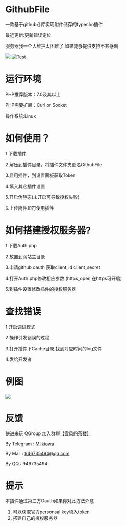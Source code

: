 # GithubFile
一款基于github仓库实现附件储存的typecho插件

最近更新:更新错误定位

服务器我一个人维护太困难了 如果能够提供支持不甚感谢

[![](https://img.shields.io/github/license/MliKiowa/GithubFile)](https://github.com/MliKiowa/GithubFile/blob/master/LICENSE)
[![Test](https://github.com/MliKiowa/GithubFile/actions/workflows/php.yml/badge.svg)](https://github.com/MliKiowa/GithubFile/actions/workflows/php.yml)
# 运行环境
PHP推荐版本：7.0及其以上

PHP需要扩展：Curl or Socket

操作系统:Linux

# 如何使用？

1.下载插件

2.解压到插件目录，将插件文件夹更名GithubFile

3.启用插件，到设置面板获取Token

4.填入其它插件设置

5.开启伪静态(未开启可导致授权失败)

6.上传附件即可使用插件

# 如何搭建授权服务器?

1.下载Auth.php

2.放置到网站主目录

3.申请github oauth 获取client_id client_secret

4.打开Auth.php修改相应参数 (https_open 在https可开启)

5.到插件设置修改插件的授权服务器
# 查找错误
1.开启调试模式

2.操作引发错误的过程

3.打开插件下Cache目录,找到对应时间的log文件

4.发给开发者

# 例图
![](https://ftp.bmp.ovh/imgs/2021/07/60dcee304550cc59.jpg)
# 反馈
快进来玩
QGroup 加入群聊[【雪风的茶楼】](https://jq.qq.com/?_wv=1027&k=rua8g2lN)

By Telegram : [Mlikiowa](https://t.me/Mlikiowa)

By Mail : 946735494@qq.com

By QQ : 946735494

# 提示
本插件通过第三方Oauth如果你对此方法介意 
1. 可以获取官方personsal key填入token
2. 搭建自己的授权服务器

